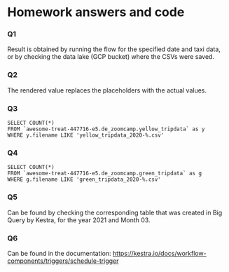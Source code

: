 # Homework answers and code

### Q1
Result is obtained by running the flow for the specified date and taxi data, or by checking the data lake (GCP bucket) where the CSVs were saved.

### Q2
The rendered value replaces the placeholders with the actual values.

### Q3
```
SELECT COUNT(*)
FROM `awesome-treat-447716-e5.de_zoomcamp.yellow_tripdata` as y
WHERE y.filename LIKE 'yellow_tripdata_2020-%.csv'
```

### Q4
```
SELECT COUNT(*)
FROM `awesome-treat-447716-e5.de_zoomcamp.green_tripdata` as g
WHERE g.filename LIKE 'green_tripdata_2020-%.csv'
```

### Q5
Can be found by checking the corresponding table that was created in Big Query by Kestra, for the year 2021 and Month 03.

### Q6
Can be found in the documentation: https://kestra.io/docs/workflow-components/triggers/schedule-trigger